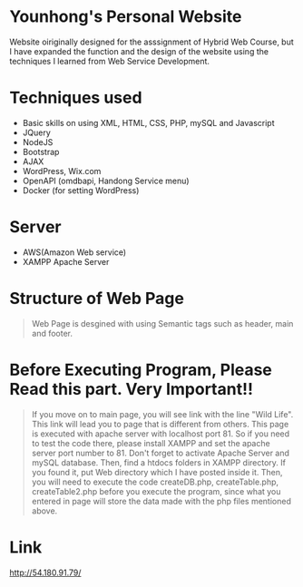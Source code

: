 # Younhong's Personal Website
Website oiriginally designed for the asssignment of Hybrid Web Course, but I have expanded the function and the design of the website using the techniques I learned from Web Service Development.

# Techniques used
* Basic skills on using XML, HTML, CSS, PHP, mySQL and Javascript
* JQuery
* NodeJS
* Bootstrap
* AJAX
* WordPress, Wix.com
* OpenAPI (omdbapi, Handong Service menu)
* Docker (for setting WordPress)

# Server
* AWS(Amazon Web service)
* XAMPP Apache Server

# Structure of Web Page
> Web Page is desgined with using Semantic tags such as header, main and footer.

# Before Executing Program, Please Read this part. Very Important!!
> If you move on to main page, you will see link with the line "Wild Life". This link will lead you to page that is different from others. This page is executed with apache server with localhost port 81. So if you need to test the code there, please install XAMPP and set the apache server port number to 81. Don't forget to activate Apache Server and mySQL database. Then, find a htdocs folders in XAMPP directory. If you found it, put Web directory which I have posted inside it. Then, you will need to execute the code createDB.php, createTable.php, createTable2.php before you execute the program, since what you entered in page will store the data made with the php files mentioned above.

# Link
http://54.180.91.79/
